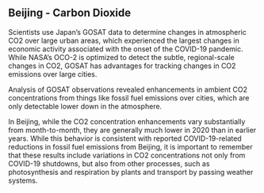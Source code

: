 ## Beijing - Carbon Dioxide

Scientists use Japan’s GOSAT data to determine changes in atmospheric CO2 over large urban areas, which experienced the largest changes in economic activity associated with the onset of the COVID-19 pandemic. While NASA’s OCO-2 is optimized to detect the subtle, regional-scale changes in CO2, GOSAT has advantages for tracking changes in CO2 emissions over large cities.

Analysis of GOSAT observations revealed enhancements in ambient CO2 concentrations from things like fossil fuel emissions over cities, which are only detectable lower down in the atmosphere. 

In Beijing, while the CO2 concentration enhancements vary substantially from month-to-month, they are generally much lower in 2020 than in earlier years. While this behavior is consistent with reported COVID-19-related reductions in fossil fuel emissions from Beijing, it is important to remember that these results include variations in CO2 concentrations not only from COVID-19 shutdowns, but also from other processes, such as photosynthesis and respiration by plants and transport by passing weather systems.
